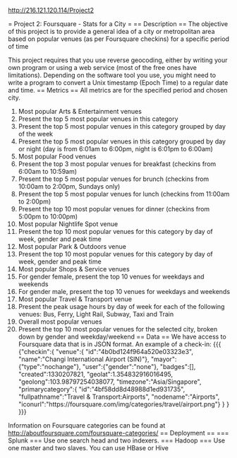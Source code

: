 

http://216.121.120.114/Project2


= Project 2: Foursquare - Stats for a City =
== Description ==
The objective of this project is to provide a general idea of a city or metropolitan area based on popular venues (as per Foursquare checkins) for a specific period of time

This project requires that you use reverse geocoding, either by writing your own program or using a web service (most of the free ones have limitations). Depending on the software tool you use, you might need to write a program to convert a Unix timestamp (Epoch Time) to a regular date and time.
== Metrics ==
All metrics are for the specified period and chosen city.

 1. Most popular Arts & Entertainment venues
  1. Present the top 5 most popular venues in this category
  1. Present the top 5 most popular venues in this category grouped by day of the week
  1. Present the top 5 most popular venues in this category grouped by day or night (day is from 6:01am to 6:00pm, night is 6:01pm to 6:00am)
 1. Most popular Food venues
  1. Present the top 3 most popular venues for breakfast (checkins from 6:00am to 10:59am)
  1. Present the top 5 most popular venues for brunch (checkins from 10:00am to 2:00pm, Sundays only)
  1. Present the top 5 most popular venues for lunch (checkins from 11:00am to 2:00pm)
  1. Present the top 10 most popular venues for dinner (checkins from 5:00pm to 10:00pm)
 1. Most popular Nightlife Spot venue
  1. Present the top 10 most popular venues for this category by day of week, gender and peak time
 1. Most popular Park & Outdoors venue
  1. Present the top 10 most popular venues for this category by day of week, gender and peak time
 1. Most popular Shops & Service venues
  1. For gender female, present the top 10 venues for weekdays and weekends
  1. For gender male, present the top 10 venues for weekdays and weekends
 1. Most popular Travel & Transport venue
  1. Present the peak usage hours by day of week for each of the following venues: Bus, Ferry, Light Rail, Subway, Taxi and Train
 1. Overall most popular venues
  1. Present the top 10 most popular venues for the selected city, broken down by gender and weekday/weekend
== Data ==
We have access to Foursquare data that is in JSON format. An example of a check-in:
{{{
{"checkin":{
  "venue":{
    "id":"4b0bd124f964a520e03323e3",
    "name":"Changi International Airport (SIN)"},
  "mayor":{"type":"nochange"},
  "user":{"gender":"none"},
  "badges":[],
  "created":1330207821,
  "geolat":1.354832916016495,
  "geolong":103.98797254038077,
  "timezone":"Asia\/Singapore",
  "primarycategory":{
    "id":"4bf58dd8d48988d1ed931735",
    "fullpathname":"Travel & Transport:Airports",
    "nodename":"Airports",
    "iconurl":"https:\/\/foursquare.com\/img\/categories\/travel\/airport.png"}
  }
}
}}}

Information on Foursquare categories can be found at http://aboutfoursquare.com/foursquare-categories/
== Deployment ==
=== Splunk ===
Use one search head and two indexers.
=== Hadoop ===
Use one master and two slaves. You can use HBase or Hive

